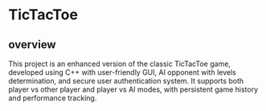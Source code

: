 # TicTacToe
## overview
This project is an enhanced version of the classic TicTacToe game, developed using C++ with user-friendly GUI, AI opponent with levels determination, and secure user authentication system. It supports both player vs other player and player vs AI modes, with persistent game history and performance tracking.
